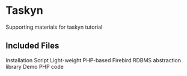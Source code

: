 # Taskyn
Supporting materials for taskyn tutorial

## Included Files
Installation Script
Light-weight PHP-based Firebird RDBMS abstraction library
Demo PHP code
